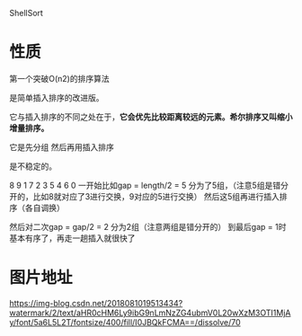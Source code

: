 ShellSort
# 性质

第一个突破O(n2)的排序算法

是简单插入排序的改进版。

它与插入排序的不同之处在于，**它会优先比较距离较远的元素。希尔排序又叫缩小增量排序。**

它是先分组 然后再用插入排序

是不稳定的。

8 9 1 7 2 3 5 4 6 0
一开始比如gap = length/2 = 5 分为了5组，（注意5组是错分开的，比如8就对应了3进行交换，9对应的5进行交换）
然后这5组再进行插入排序（各自调换）

然后对二次gap = gap/2 = 2 分为2组（注意两组是错分开的）
到最后gap = 1时基本有序了，再走一趟插入就很快了

# 图片地址
https://img-blog.csdn.net/2018081019513434?watermark/2/text/aHR0cHM6Ly9ibG9nLmNzZG4ubmV0L20wXzM3OTI1MjAy/font/5a6L5L2T/fontsize/400/fill/I0JBQkFCMA==/dissolve/70





